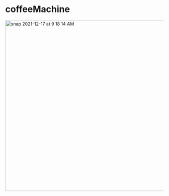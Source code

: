 # coffeeMachine
<img width="543" alt="snap 2021-12-17 at 9 18 14 AM" src="https://user-images.githubusercontent.com/20566156/146827226-d607573d-00b0-493d-a712-5ee4675040bc.png">
